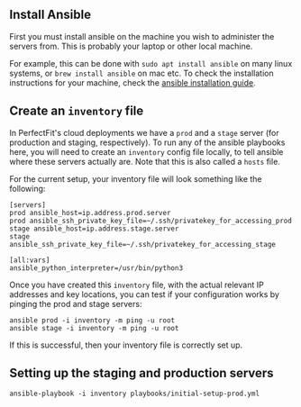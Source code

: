 ## Install Ansible
First you must install ansible on the machine you wish to administer the servers from. This is probably your laptop or other local machine.

For example, this can be done with `sudo apt install ansible` on many linux systems, or `brew install ansible` on mac etc. To check the installation instructions for your machine, check the [ansible installation guide](https://docs.ansible.com/ansible/latest/installation_guide/index.html).

## Create an `inventory` file
In PerfectFit's cloud deployments we have a `prod` and a `stage` server (for production and staging, respectively). To run any of the ansible playbooks here, you will need to create an `inventory` config file locally, to tell ansible where these servers actually are. Note that this is also called a `hosts` file.

For the current setup, your inventory file will look something like the following:
```
[servers]
prod ansible_host=ip.address.prod.server
prod ansible_ssh_private_key_file=~/.ssh/privatekey_for_accessing_prod
stage ansible_host=ip.address.stage.server
stage ansible_ssh_private_key_file=~/.ssh/privatekey_for_accessing_stage

[all:vars]
ansible_python_interpreter=/usr/bin/python3
```

Once you have created this `inventory` file, with the actual relevant IP addresses and key locations, you can test if your configuration works by pinging the prod and stage servers:
```
ansible prod -i inventory -m ping -u root
ansible stage -i inventory -m ping -u root
```

If this is successful, then your inventory file is correctly set up.

## Setting up the staging and production servers

```
ansible-playbook -i inventory playbooks/initial-setup-prod.yml
```
